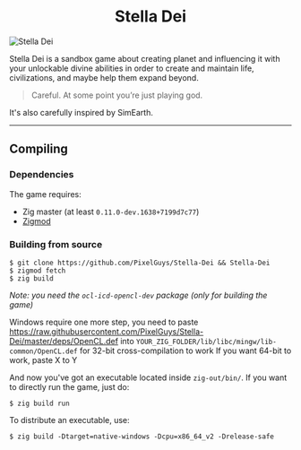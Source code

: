 <h1 align="center">Stella Dei</h1>

![Stella Dei](https://img.itch.zone/aW1nLzkxNjc2MTEucG5n/original/NH55dr.png)

Stella Dei is a sandbox game about creating planet and influencing it with your unlockable divine abilities in order to create and maintain life, civilizations, and maybe help them expand beyond.

> Careful. At some point you’re just playing god.

It's also carefully inspired by SimEarth.

---

## Compiling

### Dependencies

The game requires:
- Zig master (at least `0.11.0-dev.1638+7199d7c77`)
- [Zigmod](https://github.com/nektro/zigmod)

### Building from source

```
$ git clone https://github.com/PixelGuys/Stella-Dei && Stella-Dei
$ zigmod fetch
$ zig build
```

*Note: you need the `ocl-icd-opencl-dev` package (only for building the game)*

Windows require one more step, you need to paste https://raw.githubusercontent.com/PixelGuys/Stella-Dei/master/deps/OpenCL.def into `YOUR_ZIG_FOLDER/lib/libc/mingw/lib-common/OpenCL.def` for 32-bit cross-compilation to work
If you want 64-bit to work, paste X to Y

And now you've got an executable located inside `zig-out/bin/`. If you want to directly run the game, just do:
```
$ zig build run
```

To distribute an executable, use:
```
$ zig build -Dtarget=native-windows -Dcpu=x86_64_v2 -Drelease-safe
```
